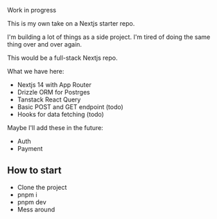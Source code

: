Work in progress

This is my own take on a Nextjs starter repo.

I'm building a lot of things as a side project. I'm tired of doing the same thing over and over again.

This would be a full-stack Nextjs repo.

What we have here:

- Nextjs 14 with App Router
- Drizzle ORM for Postrges
- Tanstack React Query
- Basic POST and GET endpoint (todo)
- Hooks for data fetching (todo)

Maybe I'll add these in the future:

- Auth
- Payment

## How to start

- Clone the project
- pnpm i
- pnpm dev
- Mess around
